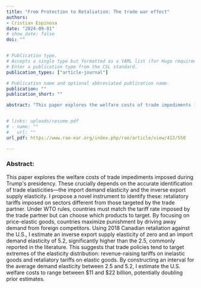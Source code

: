 ```yaml
---
title: "From Protection to Retaliation: The trade war effect"
authors:
- Cristian Espinosa
date: "2024-09-01"
# show_date: false
doi: ""


# Publication type.
# Accepts a single type but formatted as a YAML list (for Hugo requirements).
# Enter a publication type from the CSL standard.
publication_types: ["article-journal"]

# Publication name and optional abbreviated publication name.
publication: ""
publication_short: ""

abstract: "This paper explores the welfare costs of trade impediments imposed during Trump's presidency. These crucially depends on the accurate identification of trade elasticities—the import demand elasticity and the inverse export supply elasticity. I propose a novel instrument to identify these: retaliatory tariffs imposed on sectors different from those targeted by the trade partner. Under WTO rules, countries must match the tariff rate imposed by the trade partner but can choose which products to target. By focusing on price-elastic goods, countries maximize punishment by driving away demand from foreign competitors. Using 2018 Canadian retaliation against the U.S., I estimate an inverse export supply elasticity of zero and an import demand elasticity of 5.2, significantly higher than the 2.5, commonly reported in the literature. This suggests that trade policies tend to target extremes of the elasticity distribution: revenue-raising tariffs on inelastic goods and retaliatory tariffs on elastic goods. By constructing an interval for the average demand elasticity between 2.5 and 5.2, I estimate the U.S. welfare costs to range between $11 and $22 billion, potentially doubling prior estimates."


# links: uploads/resume.pdf
# - name: ""
#   url: ""
url_pdf: https://www.rae-ear.org/index.php/rae/article/view/413/558

---
```

### Abstract:

This paper explores the welfare costs of trade impediments imposed during Trump's presidency. These crucially depends on the accurate identification of trade elasticities—the import demand elasticity and the inverse export supply elasticity. I propose a novel instrument to identify these: retaliatory tariffs imposed on sectors different from those targeted by the trade partner. Under WTO rules, countries must match the tariff rate imposed by the trade partner but can choose which products to target. By focusing on price-elastic goods, countries maximize punishment by driving away demand from foreign competitors. Using 2018 Canadian retaliation against the U.S., I estimate an inverse export supply elasticity of zero and an import demand elasticity of 5.2, significantly higher than the 2.5, commonly reported in the literature. This suggests that trade policies tend to target extremes of the elasticity distribution: revenue-raising tariffs on inelastic goods and retaliatory tariffs on elastic goods. By constructing an interval for the average demand elasticity between 2.5 and 5.2, I estimate the U.S. welfare costs to range between $11 and $22 billion, potentially doubling prior estimates.

